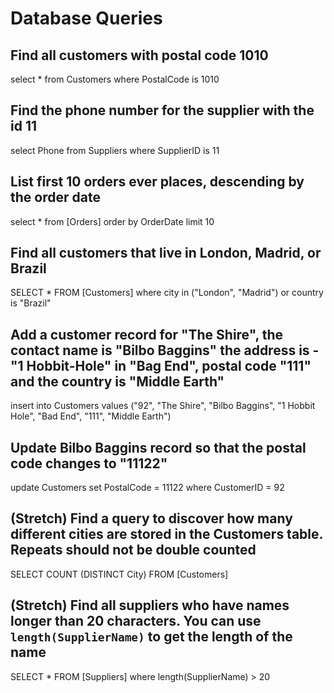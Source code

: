# Database Queries

## Find all customers with postal code 1010

select * from Customers where PostalCode is 1010

## Find the phone number for the supplier with the id 11

select Phone from Suppliers where SupplierID is 11

## List first 10 orders ever places, descending by the order date

select * from [Orders] order by OrderDate limit 10

## Find all customers that live in London, Madrid, or Brazil

SELECT * FROM [Customers] where city in ("London", "Madrid") or country is "Brazil"

## Add a customer record for "The Shire", the contact name is "Bilbo Baggins" the address is -"1 Hobbit-Hole" in "Bag End", postal code "111" and the country is "Middle Earth"

insert into Customers
values ("92", "The Shire", "Bilbo Baggins", "1 Hobbit Hole", "Bad End", "111", "Middle Earth")

## Update Bilbo Baggins record so that the postal code changes to "11122"

update Customers
set PostalCode = 11122
where CustomerID = 92

## (Stretch) Find a query to discover how many different cities are stored in the Customers table. Repeats should not be double counted

SELECT COUNT (DISTINCT City) FROM [Customers]

## (Stretch) Find all suppliers who have names longer than 20 characters. You can use `length(SupplierName)` to get the length of the name

SELECT * FROM [Suppliers] where length(SupplierName) > 20
